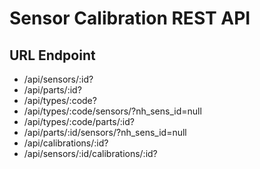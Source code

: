 # Sensor Calibration REST API 
## URL Endpoint
- /api/sensors/:id?
- /api/parts/:id?
- /api/types/:code?
- /api/types/:code/sensors/?nh_sens_id=null
- /api/types/:code/parts/:id?
- /api/parts/:id/sensors/?nh_sens_id=null
- /api/calibrations/:id?
- /api/sensors/:id/calibrations/:id?
